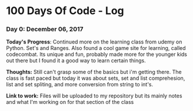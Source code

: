 # 100 Days Of Code - Log

### Day 0: December 06, 2017

**Today's Progress**: Continued more on the learning class from udemy on Python.  Set's and Ranges.  Also found a cool game site for learning, called codecombat.  Its unique and fun, probably made more for the younger kids out there but I found it a good way to learn certain things.

**Thoughts:** Still can't grasp some of the basics but i'm getting there.  The class is fast paced but today it was about sets, set and list comprehesion, list and set spliting, and more conversion from string to int's.

**Link to work:** Files will be uploaded to my repository but its mainly notes and what I'm working on for that section of the class



